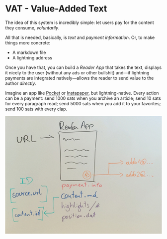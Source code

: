 # VAT - Value-Added Text

The idea of this system is incredibly simple: let users pay for the content they consume, _voluntarily_. 

All that is needed, basically, is _text_ and _payment information_. Or, to make things more concrete:

- A markdown file
- A lightning address

Once you have that, you can build a _Reader App_ that takes the text, displays it nicely to the user (without any ads or other bullshit) and—if lightning payments are integrated natively—allows the reader to send value to the author _directly_.

Imagine an app like [Pocket](https://getpocket.com/) or [Instapaper](https://www.instapaper.com/), but lightning-native. Every action can be a payment: send 1000 sats when you archive an article; send 10 sats for every paragraph read; send 5000 sats when you add it to your favorites; send 100 sats with every clap.

![](reader-datastructure.jpg)
